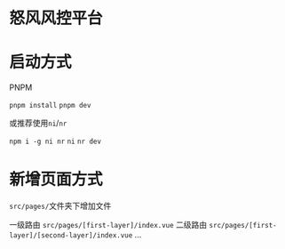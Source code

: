 # 怒风风控平台


# 启动方式

PNPM

`pnpm install`
`pnpm dev`

或推荐使用`ni`/`nr`

`npm i -g ni nr`
`ni`
`nr dev`


# 新增页面方式

`src/pages/`文件夹下增加文件

一级路由
`src/pages/[first-layer]/index.vue`
二级路由
`src/pages/[first-layer]/[second-layer]/index.vue`
...
